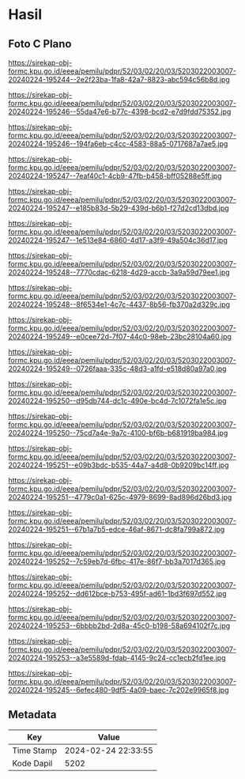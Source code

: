 # Hasil

## Foto C Plano

https://sirekap-obj-formc.kpu.go.id/eeea/pemilu/pdpr/52/03/02/20/03/5203022003007-20240224-195244--2e2f23ba-1fa8-42a7-8823-abc594c56b8d.jpg

https://sirekap-obj-formc.kpu.go.id/eeea/pemilu/pdpr/52/03/02/20/03/5203022003007-20240224-195246--55da47e6-b77c-4398-bcd2-e7d9fdd75352.jpg

https://sirekap-obj-formc.kpu.go.id/eeea/pemilu/pdpr/52/03/02/20/03/5203022003007-20240224-195246--194fa6eb-c4cc-4583-88a5-0717687a7ae5.jpg

https://sirekap-obj-formc.kpu.go.id/eeea/pemilu/pdpr/52/03/02/20/03/5203022003007-20240224-195247--7eaf40c1-4cb9-47fb-b458-bff05288e5ff.jpg

https://sirekap-obj-formc.kpu.go.id/eeea/pemilu/pdpr/52/03/02/20/03/5203022003007-20240224-195247--e185b83d-5b29-439d-b6b1-f27d2cd13dbd.jpg

https://sirekap-obj-formc.kpu.go.id/eeea/pemilu/pdpr/52/03/02/20/03/5203022003007-20240224-195247--1e513e84-6860-4d17-a3f9-49a504c36d17.jpg

https://sirekap-obj-formc.kpu.go.id/eeea/pemilu/pdpr/52/03/02/20/03/5203022003007-20240224-195248--7770cdac-6218-4d29-accb-3a9a59d79ee1.jpg

https://sirekap-obj-formc.kpu.go.id/eeea/pemilu/pdpr/52/03/02/20/03/5203022003007-20240224-195248--8f6534e1-4c7c-4437-8b56-fb370a2d329c.jpg

https://sirekap-obj-formc.kpu.go.id/eeea/pemilu/pdpr/52/03/02/20/03/5203022003007-20240224-195249--e0cee72d-7f07-44c0-98eb-23bc28104a60.jpg

https://sirekap-obj-formc.kpu.go.id/eeea/pemilu/pdpr/52/03/02/20/03/5203022003007-20240224-195249--0726faaa-335c-48d3-a1fd-e518d80a97a0.jpg

https://sirekap-obj-formc.kpu.go.id/eeea/pemilu/pdpr/52/03/02/20/03/5203022003007-20240224-195250--d95db744-dc1c-490e-bc4d-7c1072fa1e5c.jpg

https://sirekap-obj-formc.kpu.go.id/eeea/pemilu/pdpr/52/03/02/20/03/5203022003007-20240224-195250--75cd7a4e-9a7c-4100-bf6b-b681919ba984.jpg

https://sirekap-obj-formc.kpu.go.id/eeea/pemilu/pdpr/52/03/02/20/03/5203022003007-20240224-195251--e09b3bdc-b535-44a7-a4d8-0b9209bc14ff.jpg

https://sirekap-obj-formc.kpu.go.id/eeea/pemilu/pdpr/52/03/02/20/03/5203022003007-20240224-195251--4779c0a1-625c-4979-8699-8ad896d26bd3.jpg

https://sirekap-obj-formc.kpu.go.id/eeea/pemilu/pdpr/52/03/02/20/03/5203022003007-20240224-195251--67b1a7b5-edce-46af-8671-dc8fa799a872.jpg

https://sirekap-obj-formc.kpu.go.id/eeea/pemilu/pdpr/52/03/02/20/03/5203022003007-20240224-195252--7c59eb7d-6fbc-417e-86f7-bb3a7017d365.jpg

https://sirekap-obj-formc.kpu.go.id/eeea/pemilu/pdpr/52/03/02/20/03/5203022003007-20240224-195252--dd612bce-b753-495f-ad61-1bd3f697d552.jpg

https://sirekap-obj-formc.kpu.go.id/eeea/pemilu/pdpr/52/03/02/20/03/5203022003007-20240224-195253--6bbbb2bd-2d8a-45c0-b198-58a694102f7c.jpg

https://sirekap-obj-formc.kpu.go.id/eeea/pemilu/pdpr/52/03/02/20/03/5203022003007-20240224-195253--a3e5589d-fdab-4145-9c24-cc1ecb2fd1ee.jpg

https://sirekap-obj-formc.kpu.go.id/eeea/pemilu/pdpr/52/03/02/20/03/5203022003007-20240224-195245--6efec480-9df5-4a09-baec-7c202e9965f8.jpg


## Metadata

| Key        | Value               |
| ---------- | ------------------- |
| Time Stamp | 2024-02-24 22:33:55 |
| Kode Dapil | 5202                |



